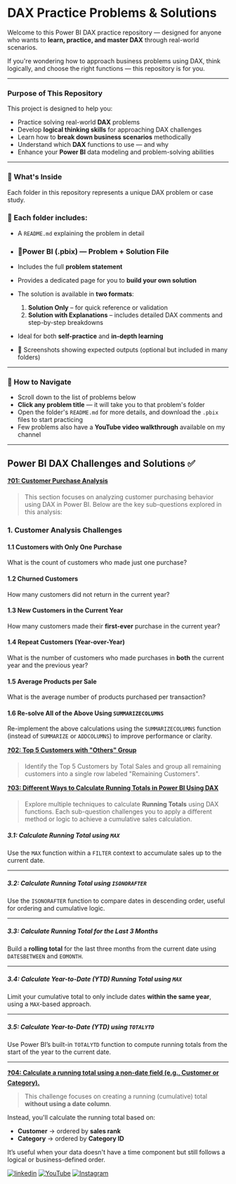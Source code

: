 
#  DAX Practice Problems & Solutions

Welcome to this Power BI DAX practice repository — designed for anyone who wants to **learn, practice, and master DAX** through real-world scenarios.

If you're wondering how to approach business problems using DAX, think logically, and choose the right functions — this repository is for you.

---

###  Purpose of This Repository

This project is designed to help you:

-  Practice solving real-world **DAX** problems  
-  Develop **logical thinking skills** for approaching DAX challenges  
-  Learn how to **break down business scenarios** methodically  
-  Understand which **DAX** functions to use — and why  
-  Enhance your **Power BI** data modeling and problem-solving abilities


---

### 📂 What's Inside

Each folder in this repository represents a unique DAX problem or case study.

### 🧩 Each folder includes:

- A `README.md` explaining the problem in detail
- ### 📁Power BI (.pbix) — Problem + Solution File

- Includes the full **problem statement**
- Provides a dedicated page for you to **build your own solution**
- The solution is available in **two formats**:
  1. **Solution Only** – for quick reference or validation  
  2. **Solution with Explanations** – includes detailed DAX comments and step-by-step breakdowns
- Ideal for both **self-practice** and **in-depth learning**


- 📸 Screenshots showing expected outputs (optional but included in many folders)

---

### 🔗 How to Navigate

- Scroll down to the list of problems below
- **Click any problem title** — it will take you to that problem's folder
- Open the folder's `README.md` for more details, and download the `.pbix` files to start practicing
- Few problems also have a **YouTube video walkthrough** available on my channel
---

##  Power BI DAX Challenges and Solutions ✅

[❓**01: Customer Purchase Analysis**](https://github.com/Ahammedjaleel/dax-problems-and-solutions/tree/main/01-customer-purchase-analysis)



> This section focuses on analyzing customer purchasing behavior using DAX in Power BI. Below are the key sub-questions explored in this analysis:

### 1. Customer Analysis Challenges

#### 1.1 Customers with Only One Purchase  
What is the count of customers who made just one purchase?

#### 1.2 Churned Customers  
How many customers did not return in the current year?

#### 1.3 New Customers in the Current Year  
How many customers made their **first-ever** purchase in the current year?

#### 1.4 Repeat Customers (Year-over-Year)  
What is the number of customers who made purchases in **both** the current year and the previous year?

#### 1.5 Average Products per Sale  
What is the average number of products purchased per transaction?

#### 1.6 Re-solve All of the Above Using `SUMMARIZECOLUMNS`  
Re-implement the above calculations using the `SUMMARIZECOLUMNS` function  
(instead of `SUMMARIZE` or `ADDCOLUMNS`) to improve performance or clarity.

   
[❓**02: Top 5 Customers with "Others" Group**](https://github.com/Ahammedjaleel/dax-problems-and-solutions/tree/main/02-top-5-customers-with-others-group)

> Identify the Top 5 Customers by Total Sales and group all remaining customers into a single row labeled "Remaining Customers".





[❓**03: Different Ways to Calculate Running Totals in Power BI Using DAX**](https://github.com/Ahammedjaleel/dax-problems-and-solutions/tree/main/03-running-total-problems-solutions)

> Explore multiple techniques to calculate **Running Totals** using DAX functions. Each sub-question challenges you to apply a different method or logic to achieve a cumulative sales calculation.

#####  3.1: Calculate Running Total using `MAX`

Use the `MAX` function within a `FILTER` context to accumulate sales up to the current date.

---

#####  3.2: Calculate Running Total using `ISONORAFTER`

Use the `ISONORAFTER` function to compare dates in descending order, useful for ordering and cumulative logic.

---

#####  3.3: Calculate Running Total for the Last 3 Months

Build a **rolling total** for the last three months from the current date using `DATESBETWEEN` and `EOMONTH`.

---

#####  3.4: Calculate Year-to-Date (YTD) Running Total using `MAX`

Limit your cumulative total to only include dates **within the same year**, using a `MAX`-based approach.

---

#####  3.5: Calculate Year-to-Date (YTD) using `TOTALYTD`

Use Power BI’s built-in `TOTALYTD` function to compute running totals from the start of the year to the current date.

---

[❓**04: Calculate a running total using a non-date field (e.g., Customer or Category).**](https://github.com/Ahammedjaleel/dax-problems-and-solutions/tree/main/04-customer-category-running-totals-analysis)

>This challenge focuses on creating a running (cumulative) total **without using a date column**.

Instead, you'll calculate the running total based on:

- **Customer** → ordered by **sales rank**
- **Category** → ordered by **Category ID**

It’s useful when your data doesn't have a time component but still follows a logical or business-defined order.








[![linkedin](https://img.shields.io/badge/linkedin-0A66C2?style=for-the-badge&logo=linkedin&logoColor=white)](https://www.linkedin.com/in/ahammed-jaleel-33772b5b/)
[![YouTube](https://img.shields.io/badge/youtube-FF0000?style=for-the-badge&logo=youtube&logoColor=white)](https://www.youtube.com/@mobsanalytics)
[![Instagram](https://img.shields.io/badge/instagram-C13584?style=for-the-badge&logo=instagram&logoColor=white)](https://www.instagram.com/mobsanalytics/)



